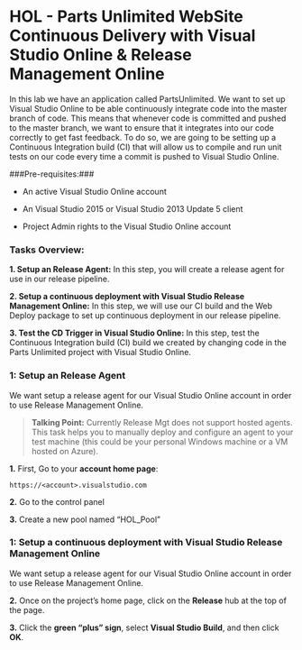 HOL - Parts Unlimited WebSite Continuous Delivery with Visual Studio Online & Release Management Online
====================================================================================
In this lab we have an application called PartsUnlimited. We want to set up
Visual Studio Online to be able continuously integrate code into the master
branch of code. This means that whenever code is committed and pushed to the
master branch, we want to ensure that it integrates into our code correctly to
get fast feedback. To do so, we are going to be setting up a Continuous Integration build (CI) that
will allow us to compile and run unit tests on our code every time a commit is
pushed to Visual Studio Online.

###Pre-requisites:###

-   An active Visual Studio Online account

-   An Visual Studio 2015 or Visual Studio 2013 Update 5 client

-   Project Admin rights to the Visual Studio Online account

### Tasks Overview: ###

**1. Setup an Release Agent:** In this step, you will create a release agent for use in our release pipeline. 

**2. Setup a continuous deployment with Visual Studio Release Management Online:** In this step, we will use our CI build and the Web Deploy package to set up continuous deployment in our release pipeline. 

**3. Test the CD Trigger in Visual Studio Online:** In this step, test the Continuous Integration build (CI) build we created by changing code in the Parts Unlimited project with Visual Studio Online. 

### 1: Setup an Release Agent 

We want setup a release agent for our Visual Studio Online account in
order to use Release Management Online.

> **Talking Point:** Currently Release Mgt does not support hosted agents. This task helps you to manually deploy and configure an agent to your test machine (this could be your personal Windows machine or a VM hosted on Azure).

**1.** First, Go to your **account home page**:

	https://<account>.visualstudio.com

**2.** Go to the control panel

**3.** Create a new pool named “HOL_Pool”

### 1: Setup a continuous deployment with Visual Studio Release Management Online 

We want setup a release agent for our Visual Studio Online account in
order to use Release Management Online.

**2.** Once on the project’s home page, click on the **Release** hub at the top of
the page.

**3.** Click the **green “plus” sign**, select **Visual Studio Build**, and then click **OK**.
